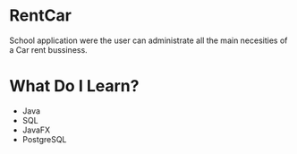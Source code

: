 # RentCar
School application were the user can administrate all the main necesities of a Car rent bussiness.

# What Do I Learn?
- Java
- SQL
- JavaFX
- PostgreSQL
